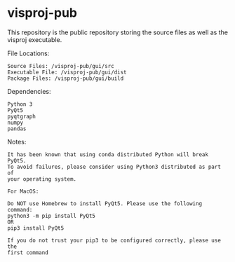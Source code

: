 # visproj-pub

This repository is the public repository storing the source files as well
as the visproj executable.

File Locations:
    
    Source Files: /visproj-pub/gui/src
    Executable File: /visproj-pub/gui/dist
    Package Files: /visproj-pub/gui/build

Dependencies:

    Python 3
    PyQt5
    pyqtgraph
    numpy
    pandas

Notes:

    It has been known that using conda distributed Python will break PyQt5.
    To avoid failures, please consider using Python3 distributed as part of
    your operating system. 

    For MacOS:
    
    Do NOT use Homebrew to install PyQt5. Please use the following command:
    python3 -m pip install PyQt5
    OR
    pip3 install PyQt5

    If you do not trust your pip3 to be configured correctly, please use the
    first command
